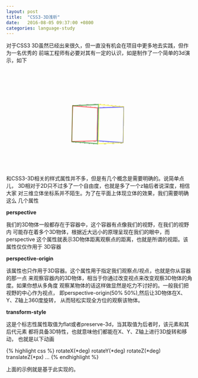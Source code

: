 ```yaml
---
layout: post
title:  "CSS3-3D浅析"
date:   2016-08-05 09:37:00 +0800
categories: language-study
---
```


对于CSS3 3D虽然已经出来很久，但一直没有机会在项目中更多地去实践，但作为一名优秀的
前端工程师有必要对其有一定的认识，如是制作了一个简单的3d演示，如下

<style>
@-moz-keyframes roll {
  0% {
    -moz-transform: rotateX(0deg) rotateY(0deg) rotateZ(0deg);
    transform: rotateX(0deg) rotateY(0deg) rotateZ(0deg);
  }
  10% {
    -moz-transform: rotateX(36deg) rotateY(36deg) rotateZ(36deg);
    transform: rotateX(36deg) rotateY(36deg) rotateZ(36deg);
  }
  20% {
    -moz-transform: rotateX(72deg) rotateY(72deg) rotateZ(72deg);
    transform: rotateX(72deg) rotateY(72deg) rotateZ(72deg);
  }
  30% {
    -moz-transform: rotateX(108deg) rotateY(108deg) rotateZ(108deg);
    transform: rotateX(108deg) rotateY(108deg) rotateZ(108deg);
  }
  40% {
    -moz-transform: rotateX(144deg) rotateY(144deg) rotateZ(144deg);
    transform: rotateX(144deg) rotateY(144deg) rotateZ(144deg);
  }
  50% {
    -moz-transform: rotateX(180deg) rotateY(180deg) rotateZ(180deg);
    transform: rotateX(180deg) rotateY(180deg) rotateZ(180deg);
  }
  60% {
    -moz-transform: rotateX(216deg) rotateY(216deg) rotateZ(216deg);
    transform: rotateX(216deg) rotateY(216deg) rotateZ(216deg);
  }
  70% {
    -moz-transform: rotateX(252deg) rotateY(252deg) rotateZ(252deg);
    transform: rotateX(252deg) rotateY(252deg) rotateZ(252deg);
  }
  80% {
    -moz-transform: rotateX(288deg) rotateY(288deg) rotateZ(288deg);
    transform: rotateX(288deg) rotateY(288deg) rotateZ(288deg);
  }
  90% {
    -moz-transform: rotateX(324deg) rotateY(324deg) rotateZ(324deg);
    transform: rotateX(324deg) rotateY(324deg) rotateZ(324deg);
  }
  100% {
    -moz-transform: rotateX(360deg) rotateY(360deg) rotateZ(360deg);
    transform: rotateX(360deg) rotateY(360deg) rotateZ(360deg);
  }
}
@-webkit-keyframes roll {
  0% {
    -webkit-transform: rotateX(0deg) rotateY(0deg) rotateZ(0deg);
    transform: rotateX(0deg) rotateY(0deg) rotateZ(0deg);
  }
  10% {
    -webkit-transform: rotateX(36deg) rotateY(36deg) rotateZ(36deg);
    transform: rotateX(36deg) rotateY(36deg) rotateZ(36deg);
  }
  20% {
    -webkit-transform: rotateX(72deg) rotateY(72deg) rotateZ(72deg);
    transform: rotateX(72deg) rotateY(72deg) rotateZ(72deg);
  }
  30% {
    -webkit-transform: rotateX(108deg) rotateY(108deg) rotateZ(108deg);
    transform: rotateX(108deg) rotateY(108deg) rotateZ(108deg);
  }
  40% {
    -webkit-transform: rotateX(144deg) rotateY(144deg) rotateZ(144deg);
    transform: rotateX(144deg) rotateY(144deg) rotateZ(144deg);
  }
  50% {
    -webkit-transform: rotateX(180deg) rotateY(180deg) rotateZ(180deg);
    transform: rotateX(180deg) rotateY(180deg) rotateZ(180deg);
  }
  60% {
    -webkit-transform: rotateX(216deg) rotateY(216deg) rotateZ(216deg);
    transform: rotateX(216deg) rotateY(216deg) rotateZ(216deg);
  }
  70% {
    -webkit-transform: rotateX(252deg) rotateY(252deg) rotateZ(252deg);
    transform: rotateX(252deg) rotateY(252deg) rotateZ(252deg);
  }
  80% {
    -webkit-transform: rotateX(288deg) rotateY(288deg) rotateZ(288deg);
    transform: rotateX(288deg) rotateY(288deg) rotateZ(288deg);
  }
  90% {
    -webkit-transform: rotateX(324deg) rotateY(324deg) rotateZ(324deg);
    transform: rotateX(324deg) rotateY(324deg) rotateZ(324deg);
  }
  100% {
    -webkit-transform: rotateX(360deg) rotateY(360deg) rotateZ(360deg);
    transform: rotateX(360deg) rotateY(360deg) rotateZ(360deg);
  }
}
@keyframes roll {
  0% {
    -moz-transform: rotateX(0deg) rotateY(0deg) rotateZ(0deg);
    -ms-transform: rotateX(0deg) rotateY(0deg) rotateZ(0deg);
    -webkit-transform: rotateX(0deg) rotateY(0deg) rotateZ(0deg);
    transform: rotateX(0deg) rotateY(0deg) rotateZ(0deg);
  }
  10% {
    -moz-transform: rotateX(36deg) rotateY(36deg) rotateZ(36deg);
    -ms-transform: rotateX(36deg) rotateY(36deg) rotateZ(36deg);
    -webkit-transform: rotateX(36deg) rotateY(36deg) rotateZ(36deg);
    transform: rotateX(36deg) rotateY(36deg) rotateZ(36deg);
  }
  20% {
    -moz-transform: rotateX(72deg) rotateY(72deg) rotateZ(72deg);
    -ms-transform: rotateX(72deg) rotateY(72deg) rotateZ(72deg);
    -webkit-transform: rotateX(72deg) rotateY(72deg) rotateZ(72deg);
    transform: rotateX(72deg) rotateY(72deg) rotateZ(72deg);
  }
  30% {
    -moz-transform: rotateX(108deg) rotateY(108deg) rotateZ(108deg);
    -ms-transform: rotateX(108deg) rotateY(108deg) rotateZ(108deg);
    -webkit-transform: rotateX(108deg) rotateY(108deg) rotateZ(108deg);
    transform: rotateX(108deg) rotateY(108deg) rotateZ(108deg);
  }
  40% {
    -moz-transform: rotateX(144deg) rotateY(144deg) rotateZ(144deg);
    -ms-transform: rotateX(144deg) rotateY(144deg) rotateZ(144deg);
    -webkit-transform: rotateX(144deg) rotateY(144deg) rotateZ(144deg);
    transform: rotateX(144deg) rotateY(144deg) rotateZ(144deg);
  }
  50% {
    -moz-transform: rotateX(180deg) rotateY(180deg) rotateZ(180deg);
    -ms-transform: rotateX(180deg) rotateY(180deg) rotateZ(180deg);
    -webkit-transform: rotateX(180deg) rotateY(180deg) rotateZ(180deg);
    transform: rotateX(180deg) rotateY(180deg) rotateZ(180deg);
  }
  60% {
    -moz-transform: rotateX(216deg) rotateY(216deg) rotateZ(216deg);
    -ms-transform: rotateX(216deg) rotateY(216deg) rotateZ(216deg);
    -webkit-transform: rotateX(216deg) rotateY(216deg) rotateZ(216deg);
    transform: rotateX(216deg) rotateY(216deg) rotateZ(216deg);
  }
  70% {
    -moz-transform: rotateX(252deg) rotateY(252deg) rotateZ(252deg);
    -ms-transform: rotateX(252deg) rotateY(252deg) rotateZ(252deg);
    -webkit-transform: rotateX(252deg) rotateY(252deg) rotateZ(252deg);
    transform: rotateX(252deg) rotateY(252deg) rotateZ(252deg);
  }
  80% {
    -moz-transform: rotateX(288deg) rotateY(288deg) rotateZ(288deg);
    -ms-transform: rotateX(288deg) rotateY(288deg) rotateZ(288deg);
    -webkit-transform: rotateX(288deg) rotateY(288deg) rotateZ(288deg);
    transform: rotateX(288deg) rotateY(288deg) rotateZ(288deg);
  }
  90% {
    -moz-transform: rotateX(324deg) rotateY(324deg) rotateZ(324deg);
    -ms-transform: rotateX(324deg) rotateY(324deg) rotateZ(324deg);
    -webkit-transform: rotateX(324deg) rotateY(324deg) rotateZ(324deg);
    transform: rotateX(324deg) rotateY(324deg) rotateZ(324deg);
  }
  100% {
    -moz-transform: rotateX(360deg) rotateY(360deg) rotateZ(360deg);
    -ms-transform: rotateX(360deg) rotateY(360deg) rotateZ(360deg);
    -webkit-transform: rotateX(360deg) rotateY(360deg) rotateZ(360deg);
    transform: rotateX(360deg) rotateY(360deg) rotateZ(360deg);
  }
}
#container-3d {
  -moz-perspective: 800px;
  -webkit-perspective: 800px;
  perspective: 800px;
  -moz-perspective-origin: 50% 50%;
  -webkit-perspective-origin: 50% 50%;
  perspective-origin: 50% 50%;
}
#container-3d > .cube {
  -moz-transform-style: preserve-3d;
  -webkit-transform-style: preserve-3d;
  transform-style: preserve-3d;
  width: 200px;
  height: 200px;
  margin: 50px auto;
  position: relative;
  -moz-transform-origin: center 50%;
  -ms-transform-origin: center 50%;
  -webkit-transform-origin: center 50%;
  transform-origin: center 50%;
  -moz-animation: roll 10s linear forwards infinite;
  -webkit-animation: roll 10s linear forwards infinite;
  animation: roll 10s linear forwards infinite;
}
#container-3d > .cube > .side {
  position: absolute;
  width: 100px;
  height: 100px;
  top: 50px;
  left: 67px;
  border: 3px solid transparent;
  -moz-box-sizing: border-box;
  -webkit-box-sizing: border-box;
  box-sizing: border-box;
}
#container-3d > .cube > .side:nth-of-type(1) {
  -moz-transform-origin: left 50%;
  -ms-transform-origin: left 50%;
  -webkit-transform-origin: left 50%;
  transform-origin: left 50%;
  -moz-transform: rotateY(45deg);
  -webkit-transform: rotateY(45deg);
  transform: rotateY(45deg);
  border-color: rgba(255, 0, 0, 0.5);
  left: 26px;
}
#container-3d > .cube > .side:nth-of-type(2) {
  -moz-transform-origin: left 50%;
  -ms-transform-origin: left 50%;
  -webkit-transform-origin: left 50%;
  transform-origin: left 50%;
  border-color: rgba(0, 128, 0, 0.5);
  -moz-transform: rotateY(-45deg);
  -ms-transform: rotateY(-45deg);
  -webkit-transform: rotateY(-45deg);
  transform: rotateY(-45deg);
  left: 26px;
}
#container-3d > .cube > .side:nth-of-type(3) {
  -moz-transform-origin: right 50%;
  -ms-transform-origin: right 50%;
  -webkit-transform-origin: right 50%;
  transform-origin: right 50%;
  border-color: rgba(0, 0, 255, 0.5);
  -moz-transform: rotateY(-45deg);
  -webkit-transform: rotateY(-45deg);
  transform: rotateY(-45deg);
}
#container-3d > .cube > .side:nth-of-type(4) {
  -moz-transform-origin: right 50%;
  -ms-transform-origin: right 50%;
  -webkit-transform-origin: right 50%;
  transform-origin: right 50%;
  border-color: rgba(255, 255, 0, 0.5);
  -moz-transform: rotateY(45deg);
  -webkit-transform: rotateY(45deg);
  transform: rotateY(45deg);
}
#container-3d > .cube > .side:nth-of-type(5) {
  border-color: rgba(0, 0, 0, 0.8);
  left: 46px;
  -moz-transform: rotateX(90deg) translateZ(-50px) rotateZ(45deg);
  -webkit-transform: rotateX(90deg) translateZ(-50px) rotateZ(45deg);
  transform: rotateX(90deg) translateZ(-50px) rotateZ(45deg);
}
#container-3d > .cube > .side:nth-of-type(6) {
  border-color: rgba(128, 0, 128, 0.8);
  left: 46px;
  -moz-transform: rotateX(90deg) translateZ(50px) rotateZ(45deg);
  -webkit-transform: rotateX(90deg) translateZ(50px) rotateZ(45deg);
  transform: rotateX(90deg) translateZ(50px) rotateZ(45deg);
}
</style>
<div id="container-3d">
    <div class="cube">
        <p class="side"></p>
        <p class="side"></p>
        <p class="side"></p>
        <p class="side"></p>
        <p class="side"></p>
        <p class="side"></p>
    </div>
</div>

和CSS3-3D相关的样式属性并不多，但是有几个概念是需要明确的。说简单点儿，
3D相对于2D只不过多了一个自由度，也就是多了一个z轴后者说深度，相信大家
对三维立体坐标系并不陌生。为了在平面上体现立体的效果，我们需要明确这么
几个属性

**perspective**

我们的3D物体一般都存在于容器中，这个容器有点像我们的视野，在我们的视野内
可能存在着多个3D物体，根据近大远小的原理呈现在我们的眼中，而perspective
这个属性就表示3D物体距离观察点的距离，也就是所谓的视距。该属性仅仅作用于
3D容器

**perspective-origin**

该属性也只作用于3D容器。这个属性用于指定我们观察点/视点，也就是你从容器的那一点
来观察容器内的3D物体，相当于你通过改变视点来改变观察3D物体的角度。如果你想从多角度
观察某物体的话这样做显然是吃力不讨好的。一般我们把视野的中心作为视点，
即perspective-origin(50% 50%),然后让3D物体在X、Y、Z轴上360度旋转，
从而轻松实现全方位的观察该物体。

**transform-style**

这是个标志性属性取值为flat或者preserve-3d，当其取值为后者时，该元素和其后代元素
都将具备3D特性，也就意味他们都能在X、Y、Z轴上进行3D旋转和移动，
也就是以下动画

{% highlight css %}
rotateX(*deg) rotateY(*deg) rotateZ(*deg) translateZ(*px) ...
{% endhighlight %}

上面的示例就是基于此实现的。








